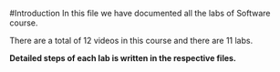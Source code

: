 #Introduction
In this file we have documented all the labs of Software course.

There are a total of 12 videos in this course and there are 11 labs.

**Detailed steps of each lab is written in the respective files.**
